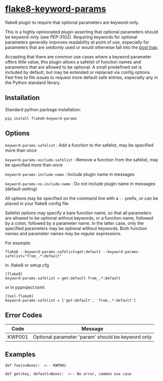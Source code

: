# [flake8-keyword-params](https://github.com/plinss/flake8-keyword-params)

flake8 plugin to require that optional parameters are keyword-only.

This is a highly opinionated plugin asserting that optional parameters should be keyword-only (see PEP-3102).
Requiring keywords for optional parameters generally improves readability at point of use,
especially for parameters that are seldomly used 
or would otherwise fall into the [bool trap](https://adamj.eu/tech/2021/07/10/python-type-hints-how-to-avoid-the-boolean-trap/).

Accepting that there are common use cases where a keyword parameter offers little value,
this plugin allows a safelist of function names and parameters that are allowed to be optional.
A small predefined set is included by default,
but may be extended or replaced via config options.
Feel free to file issues to request more default safe entries,
especially any in the Python standard library.  

## Installation

Standard python package installation:

    pip install flake8-keyword-params


## Options

`keyword-params-safelist`
: Add a function to the safelist, may be specified more than once 

`keyword-params-exclude-safelist`
: Remove a function from the safelist, may be specified more than once 

`keyword-params-include-name`
: Include plugin name in messages

`keyword-params-no-include-name`
: Do not include plugin name in messages (default setting)

All options may be specified on the command line with a `--` prefix,
or can be placed in your flake8 config file.

Safelist options may specify a bare function name, 
so that all parameters are allowed to be optional without keywords, 
or a function name, followed by a colon, followed by a parameter name.
In the latter case, only the specified parameters may be optional without keywords.
Both function names and parameter names may be regular expressions.

For example:
```
flake8 --keyword-params-safelist=get:default --keyword-params-safelist="from_.*:default"
```
in .flake8 or setup.cfg
```
[flake8]
keyword-params-safelist = get:default from_.*:default
```
or in pyproject.toml:
```
[tool.flake8]
keyword-params-safelist = ['get:default', 'from_.*:default']
```


## Error Codes

| Code   | Message |
|--------|---------|
| KWP001 | Optional parameter 'param' should be keyword only


## Examples

```
def foo(x=None):  <-- KWP001

def get(key, default=None):  <-- No error, common use case
```